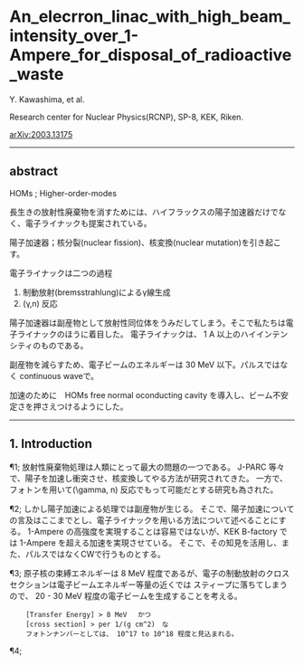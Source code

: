 # An_elecrron_linac_with_high_beam_intensity_over_1-Ampere_for_disposal_of_radioactive_waste
Y. Kawashima, et al.

Research center for Nuclear Physics(RCNP), SP-8, KEK, Riken.

[arXiv:2003.13175](https://arxiv.org/abs/2003.13175)

---
## abstract

HOMs ; Higher-order-modes

長生きの放射性廃棄物を消すためには、ハイフラックスの陽子加速器だけでなく、電子ライナックも提案されている。

陽子加速器；核分裂(nuclear fission)、核変換(nuclear mutation)を引き起こす。

電子ライナックは二つの過程
1) 制動放射(bremsstrahlung)によるγ線生成
2) (γ,n) 反応

陽子加速器は副産物として放射性同位体をうみだしてしまう。そこで私たちは電子ライナックのほうに着目した。
電子ライナックは、 1 A 以上のハイインテンシティのものである。

副産物を減らすため、電子ビームのエネルギーは 30 MeV 以下。パルスではなく continuous waveで。

加速のために　HOMs free normal oconducting cavity を導入し、ビーム不安定さを押さえつけるようにした。

---

## 1. Introduction

¶1;     放射性廃棄物処理は人類にとって最大の問題の一つである。
        J-PARC 等々で、陽子を加速し衝突させ、核変換してやる方法が研究されてきた。
        一方で、フォトンを用いて(\gamma, n) 反応でもって可能だとする研究も為された。

¶2;     しかし陽子加速による処理では副産物が生じる。
        そこで、陽子加速についての言及はここまでとし、電子ライナックを用いる方法について述べることにする。
        1-Ampere の高強度を実現することは容易ではないが、KEK B-factory では 1-Ampere を超える加速を実現させている。
        そこで、その知見を活用し、また、パルスではなくCWで行うものとする。

¶3;     原子核の束縛エネルギーは 8 MeV 程度であるが、電子の制動放射のクロスセクションは電子ビームエネルギー等量の近くでは
        スティープに落ちてしまうので、 20 - 30 MeV 程度の電子ビームを生成することを考える。
        
        [Transfer Energy] > 8 MeV 　かつ　
        [cross section] > per 1/(g cm^2)　な
        フォトンナンバーとしては、 10^17 to 10^18 程度と見込まれる。

¶4;     
 
